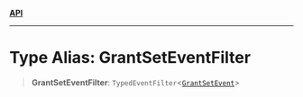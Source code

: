 [**API**](../../../README.md)

***

# Type Alias: GrantSetEventFilter

> **GrantSetEventFilter**: `TypedEventFilter`\<[`GrantSetEvent`](GrantSetEvent.md)\>
